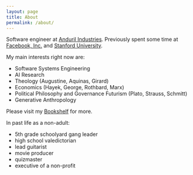 ```yaml
---
layout: page
title: About
permalink: /about/
---
```


Software engineer at [Anduril Industries](http://anduril.com/). Previously spent some time at [Facebook, Inc.](https://www.facebook.com/) and [Stanford University](http://stanford.com/).

My main interests right now are:
- Software Systems Engineering
- AI Research
- Theology (Augustine, Aquinas, Girard)
- Economics (Hayek, George, Rothbard, Marx)
- Political Philosophy and Governance Futurism (Plato, Strauss, Schmitt)
- Generative Anthropology

Please visit my [Bookshelf](https://bookshelf.website/abhay/mixes/dvadl/Bookshelf) for more.

In past life as a non-adult:
- 5th grade schoolyard gang leader
- high school valedictorian
- lead guitarist
- movie producer
- quizmaster
- executive of a non-profit
